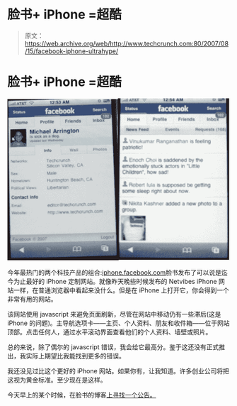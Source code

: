 # 脸书+ iPhone =超酷

> 原文：<https://web.archive.org/web/http://www.techcrunch.com:80/2007/08/15/facebook-iphone-ultrahype/>

# 脸书+ iPhone =超酷

![](img/6e083011801a74597db5cb5b893f2727.png)

今年最热门的两个科技产品的组合:[iphone.facebook.com](https://web.archive.org/web/20220818163559/http://www.crunchbase.com/company/facebook)脸书发布了可以说是迄今为止最好的 iPhone 定制网站。就像昨天晚些时候发布的 Netvibes iPhone 网站一样，在普通浏览器中看起来没什么。但是在 iPhone 上打开它，你会得到一个非常有用的网站。

该网站使用 javascript 来避免页面刷新，尽管在网站中移动仍有一些滞后(这是 iPhone 的问题)。主导航选项卡——主页、个人资料、朋友和收件箱——位于网站顶部。点击任何人，通过水平滚动界面查看他们的个人资料、墙壁或照片。

总的来说，除了偶尔的 javascript 错误，我会给它最高分。鉴于这还没有正式推出，我实际上期望比我能找到更多的错误。

我还没见过比这个更好的 iPhone 网站。如果你有，让我知道。许多创业公司将把这视为黄金标准。至少现在是这样。

今天早上的某个时候，在脸书的博客[上寻找一个公告。](https://web.archive.org/web/20220818163559/http://blog.facebook.com/)